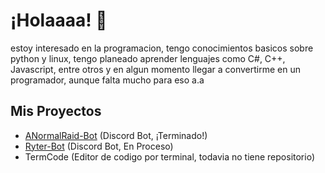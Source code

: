 # ¡Holaaaa! 🐇
estoy interesado en la programacion, tengo conocimientos basicos sobre python y linux, tengo planeado aprender lenguajes como C#, C++, Javascript, entre otros y en algun momento llegar a convertirme en un programador, aunque falta mucho para eso a.a


## Mis Proyectos
- [ANormalRaid-Bot](https://github.com/Angelconejito/ANR-Bot) (Discord Bot, ¡Terminado!)
- [Ryter-Bot](https://github.com/Angelconejito/Ryter-Bot) (Discord Bot, En Proceso)
- TermCode (Editor de codigo por terminal, todavia no tiene repositorio)

